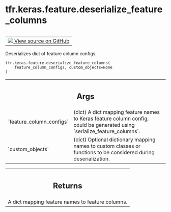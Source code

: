 <div itemscope itemtype="http://developers.google.com/ReferenceObject">
<meta itemprop="name" content="tfr.keras.feature.deserialize_feature_columns" />
<meta itemprop="path" content="Stable" />
</div>

# tfr.keras.feature.deserialize_feature_columns

<!-- Insert buttons and diff -->

<table class="tfo-notebook-buttons tfo-api" align="left">

<td>
  <a target="_blank" href="https://github.com/tensorflow/ranking/tree/master/tensorflow_ranking/python/keras/feature.py">
    <img src="https://www.tensorflow.org/images/GitHub-Mark-32px.png" />
    View source on GitHub
  </a>
</td>
</table>

Deserializes dict of feature column configs.

<pre class="devsite-click-to-copy prettyprint lang-py tfo-signature-link">
<code>tfr.keras.feature.deserialize_feature_columns(
    feature_column_configs, custom_objects=None
)
</code></pre>

<!-- Placeholder for "Used in" -->
<!-- Tabular view -->

 <table class="properties responsive orange">
<tr><th colspan="2"><h2 class="add-link">Args</h2></th></tr>

<tr>
<td>
`feature_column_configs`
</td>
<td>
(dict) A dict mapping feature names to Keras feature
column config, could be generated using `serialize_feature_columns`.
</td>
</tr><tr>
<td>
`custom_objects`
</td>
<td>
(dict) Optional dictionary mapping names to custom classes
or functions to be considered during deserialization.
</td>
</tr>
</table>

<!-- Tabular view -->

 <table class="properties responsive orange">
<tr><th colspan="2"><h2 class="add-link">Returns</h2></th></tr>
<tr class="alt">
<td colspan="3">
A dict mapping feature names to feature columns.
</td>
</tr>

</table>
